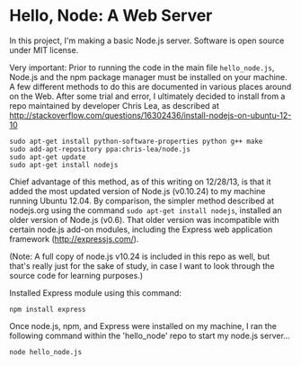 Hello, Node: A Web Server
==========================

In this project, I'm making a basic Node.js server. Software is open source under MIT license.

Very important: Prior to running the code in the main file `hello_node.js`, Node.js and the npm package manager must be installed on your machine. A few different methods to do this are documented in various places around on the Web. After some trial and error, I ultimately decided to install from a repo maintained by developer Chris Lea, as described at http://stackoverflow.com/questions/16302436/install-nodejs-on-ubuntu-12-10

	sudo apt-get install python-software-properties python g++ make
	sudo add-apt-repository ppa:chris-lea/node.js
	sudo apt-get update
	sudo apt-get install nodejs

Chief advantage of this method, as of this writing on 12/28/13, is that it added the most updated version of Node.js (v0.10.24) to my machine running Ubuntu 12.04. By comparison, the simpler method described at nodejs.org using the command `sudo apt-get install nodejs`, installed an older version of Node.js (v0.6). That older version was incompatible with certain node.js add-on modules, including the Express web application framework (http://expressjs.com/).

(Note: A full copy of node.js v10.24 is included in this repo as well, but that's really just for the sake of study, in case I want to look through the source code for learning purposes.)

Installed Express module using this command:

`npm install express`

Once node.js, npm, and Express were installed on my machine, I ran the following command within the 'hello_node' repo to start my node.js server...

`node hello_node.js`

